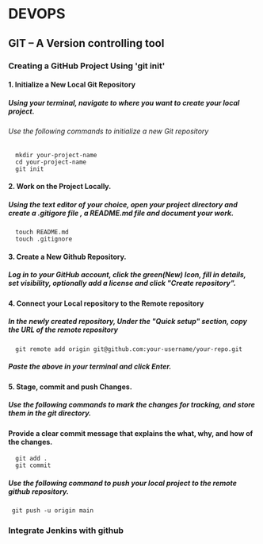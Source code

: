 # DEVOPS 

## GIT – A Version controlling tool
###   Creating a GitHub Project Using  'git init'

#### 1. Initialize a New Local Git Repository
#####  Using your terminal, navigate to  where you want to create your local project.
######  Use the following commands to initialize a new Git repository
      mkdir your-project-name
      cd your-project-name
      git init

#### 2. Work on the Project Locally.
##### Using the text editor of your choice, open your project directory and create a .gitigore file , a README.md file and document your work.
      touch README.md
      touch .gitignore

#### 3. Create a New Github Repository.
#####  Log in to your GitHub account, click the green(New) Icon, fill in details, set visibility, optionally add a license and click "Create repository".


#### 4. Connect your Local repository to the Remote repository
##### In the newly created repository, Under the "Quick setup" section, copy the URL of the remote repository 

      git remote add origin git@github.com:your-username/your-repo.git
##### Paste the above in your terminal and click Enter.


#### 5. Stage, commit and push  Changes.
##### Use the following commands to mark the changes for tracking, and store them in the git directory.
#### Provide a clear commit message that explains the what, why, and how of the changes.
      git add .
      git commit 

##### Use the following command to push your local project to the remote github repository.
     git push -u origin main


### Integrate Jenkins with github
<!--  ->
 
 
